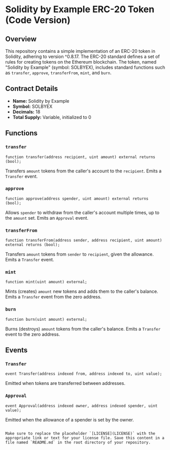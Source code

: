 # Solidity by Example ERC-20 Token (Code Version)

## Overview

This repository contains a simple implementation of an ERC-20 token in Solidity, adhering to version ^0.8.17. The ERC-20 standard defines a set of rules for creating tokens on the Ethereum blockchain. The token, named "Solidity by Example" (symbol: SOLBYEX), includes standard functions such as `transfer`, `approve`, `transferFrom`, `mint`, and `burn`.

## Contract Details

- **Name:** Solidity by Example
- **Symbol:** SOLBYEX
- **Decimals:** 18
- **Total Supply:** Variable, initialized to 0

## Functions

### `transfer`

```solidity
function transfer(address recipient, uint amount) external returns (bool);
```

Transfers `amount` tokens from the caller's account to the `recipient`. Emits a `Transfer` event.

### `approve`

```solidity
function approve(address spender, uint amount) external returns (bool);
```

Allows `spender` to withdraw from the caller's account multiple times, up to the `amount` set. Emits an `Approval` event.

### `transferFrom`

```solidity
function transferFrom(address sender, address recipient, uint amount) external returns (bool);
```

Transfers `amount` tokens from `sender` to `recipient`, given the allowance. Emits a `Transfer` event.

### `mint`

```solidity
function mint(uint amount) external;
```

Mints (creates) `amount` new tokens and adds them to the caller's balance. Emits a `Transfer` event from the zero address.

### `burn`

```solidity
function burn(uint amount) external;
```

Burns (destroys) `amount` tokens from the caller's balance. Emits a `Transfer` event to the zero address.

## Events

### `Transfer`

```solidity
event Transfer(address indexed from, address indexed to, uint value);
```

Emitted when tokens are transferred between addresses.

### `Approval`

```solidity
event Approval(address indexed owner, address indexed spender, uint value);
```

Emitted when the allowance of a spender is set by the owner.

```

Make sure to replace the placeholder `[LICENSE](LICENSE)` with the appropriate link or text for your license file. Save this content in a file named `README.md` in the root directory of your repository.
